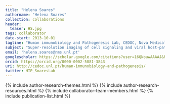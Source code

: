 ```yaml
---
title: "Helena Soares"
authorname: "Helena Soares"
collection: collaborations
header:
  teaser: HS.jpg
tags: collaborator
date-start: 2013-10-01
tagline: "Human immunobiology and Pathogenesis Lab, CEDOC, Nova Medical School, Portugal"
subject: "Super-resolution imaging of cell signaling and viral host-pathogen interactions"
email: 'helena.soares@nms.unl.pt'
googlescholar: https://scholar.google.com/citations?user=16QNouwAAAAJ&hl=en
orcid: https://orcid.org/0000-0002-5881-3843
uri: http://cedoc.unl.pt/human-immunobiology-and-pathogenesis/
twitter: HIP_SoaresLab
---
```

<p align= "justify">

{% include author-research-themes.html %}
{% include author-research-resources.html %}
{% include collaborator-team-members.html %}
{% include publication-list.html %}
